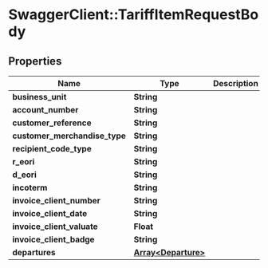 # SwaggerClient::TariffItemRequestBody

## Properties
Name | Type | Description | Notes
------------ | ------------- | ------------- | -------------
**business_unit** | **String** |  | 
**account_number** | **String** |  | 
**customer_reference** | **String** |  | 
**customer_merchandise_type** | **String** |  | 
**recipient_code_type** | **String** |  | [optional] 
**r_eori** | **String** |  | 
**d_eori** | **String** |  | [optional] 
**incoterm** | **String** |  | [optional] 
**invoice_client_number** | **String** |  | [optional] 
**invoice_client_date** | **String** |  | [optional] 
**invoice_client_valuate** | **Float** |  | 
**invoice_client_badge** | **String** |  | 
**departures** | [**Array&lt;Departure&gt;**](Departure.md) |  | 


